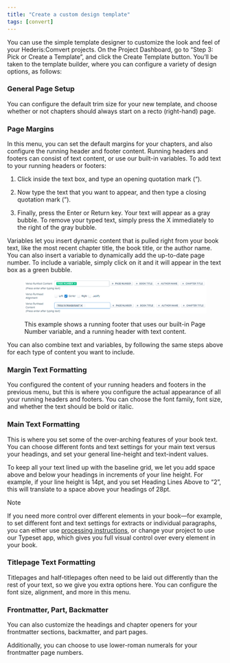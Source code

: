 ```yaml
---
title: "Create a custom design template"
tags: [convert]
---
```

 
<html><body><section data-type="chapter" class="hsecchapter" data-hederis-type="hsecchapter" id="convert-template-designer" data-pi-attrs="id: convert-template-designer; data-tags: convert;" role="doc-chapter" data-tags="convert" data-author-name=" " data-book-title=" " title="Create a custom design template"><p class="hblkp" data-hederis-type="hblkp" id="p4wqJ32zw">You can use the simple template designer to customize the look and feel of your Hederis:Comvert projects. On the Project Dashboard, go to &#8220;Step 3: Pick or Create a Template&#8221;, and click the Create Template button. You&#8217;ll be taken to the template builder, where you can configure a variety of design options, as follows:</p><section class="hwprsubsection" data-hederis-type="hwprsubsection" id="pGxHETlo8" data-type="subsection" title="General Page Setup"><h1 data-hederis-type="hblktitle" class="hblktitle" id="p0i0q3YL6">General Page Setup</h1><p class="hblkp" data-hederis-type="hblkp" id="pHsMf6sXw">You can configure the default trim size for your new template, and choose whether or not chapters should always start on a recto (right-hand) page.</p></section><section class="hwprsubsection" data-hederis-type="hwprsubsection" id="poho2TBl5" data-type="subsection" title="Page Margins"><h1 data-hederis-type="hblktitle" class="hblktitle" id="p9Q7iWOOE">Page Margins</h1><p class="hblkp" data-hederis-type="hblkp" id="puXofhJen">In this menu, you can set the default margins for your chapters, and also configure the running header and footer content. Running headers and footers can consist of text content, or use our built-in variables. To add text to your running headers or footers:</p><ol class="hwprnumlist" data-hederis-type="hwprnumlist" id="pSDrLFsEn"><li class="hblkoli" data-hederis-type="hblkoli" id="liuPVjoYMG"><p class="hblkoli" data-hederis-type="hblklip" id="pqjmXJIGq">Click inside the text box, and type an opening quotation mark (&#8220;).</p></li><li class="hblkoli" data-hederis-type="hblkoli" id="liPAtFCwm2"><p class="hblkoli" data-hederis-type="hblklip" id="pDCn5khtK">Now type the text that you want to appear, and then type a closing quotation mark (&#8221;).</p></li><li class="hblkoli" data-hederis-type="hblkoli" id="liEdWX7fvP"><p class="hblkoli" data-hederis-type="hblklip" id="pasqMyyC1">Finally, press the Enter or Return key. Your text will appear as a gray bubble. To remove your typed text, simply press the X immediately to the right of the gray bubble.</p></li></ol><p class="hblkp" data-hederis-type="hblkp" id="pSGyYRSjH">Variables let you insert dynamic content that is pulled right from your book text, like the most recent chapter title, the book title, or the author name. You can also insert a variable to dynamically add the up-to-date page number. To include a variable, simply click on it and it will appear in the text box as a green bubble.</p><figure class="hwprfig" data-hederis-type="hwprfig" id="p7Vr01rmV"><img data-hederis-type="hblkimg" class="hblkimg" id="p7WoOhCqN" src="/images/runheadfoot.png" data-img-src="/images/runheadfoot.png"/><p class="hblkcaption" data-hederis-type="hblkcaption" id="pdv0FLxRh">This example shows a running footer that uses our built-in Page Number variable, and a running header with text content.</p></figure><p class="hblkp" data-hederis-type="hblkp" id="puHRDxvCH">You can also combine text and variables, by following the same steps above for each type of content you want to include.</p></section><section class="hwprsubsection" data-hederis-type="hwprsubsection" id="pW96WbAJu" data-type="subsection" title="Margin Text Formatting"><h1 data-hederis-type="hblktitle" class="hblktitle" id="pvy0JKRFw">Margin Text Formatting</h1><p class="hblkp" data-hederis-type="hblkp" id="pU6XwvYLx">You configured the content of your running headers and footers in the previous menu, but this is where you configure the actual appearance of all your running headers and footers. You can choose the font family, font size, and whether the text should be bold or italic.</p></section><section class="hwprsubsection" data-hederis-type="hwprsubsection" id="pMUA6YMRs" data-type="subsection" title="Main Text Formatting"><h1 data-hederis-type="hblktitle" class="hblktitle" id="pioWU04RX">Main Text Formatting</h1><p class="hblkp" data-hederis-type="hblkp" id="pYwVz2InJ">This is where you set some of the over-arching features of your book text. You can choose different fonts and text settings for your main text versus your headings, and set your general line-height and text-indent values.</p><p class="hblkp" data-hederis-type="hblkp" id="pfRaV752z">To keep all your text lined up with the baseline grid, we let you add space above and below your headings in increments of your line height. For example, if your line height is 14pt, and you set Heading Lines Above to &#8220;2&#8221;, this will translate to a space above your headings of 28pt. </p><aside class="hwprbox box" data-hederis-type="hwprbox" id="pnNeqLsds" data-type="sidebar"><p class="hblktype" data-hederis-type="hblktype" id="pDgPzrxED">Note</p><p class="hblkp" data-hederis-type="hblkp" id="pcVDsDDFf">If you need more control over different elements in your book&#8212;for example, to set different font and text settings for extracts or individual paragraphs, you can either use <a href="{% link _docs/custom-design.md %}" class="hspana" data-hederis-type="hspana" id="pBv5u8DC9">processing instructions</a>, or change your project to use our Typeset app, which gives you full visual control over every element in your book.</p></aside></section><section class="hwprsubsection" data-hederis-type="hwprsubsection" id="pkz02NWLE" data-type="subsection" title="Titlepage Text Formatting"><h1 data-hederis-type="hblktitle" class="hblktitle" id="p6Nmo3nue">Titlepage Text Formatting</h1><p class="hblkp" data-hederis-type="hblkp" id="peDDvUijd">Titlepages and half-titlepages often need to be laid out differently than the rest of your text, so we give you extra options here. You can configure the font size, alignment, and more in this menu.</p></section><section class="hwprsubsection" data-hederis-type="hwprsubsection" id="pHzmwuOB7" data-type="subsection" title="Frontmatter, Part, Backmatter"><h1 data-hederis-type="hblktitle" class="hblktitle" id="p6XnCuH7c">Frontmatter, Part, Backmatter</h1><p class="hblkp" data-hederis-type="hblkp" id="p2t7TQtMk">You can also customize the headings and chapter openers for your frontmatter sections, backmatter, and part pages.</p><p class="hblkp" data-hederis-type="hblkp" id="p2IcCx0PV">Additionally, you can choose to use lower-roman numerals for your frontmatter page numbers.</p></section></section></body></html>
